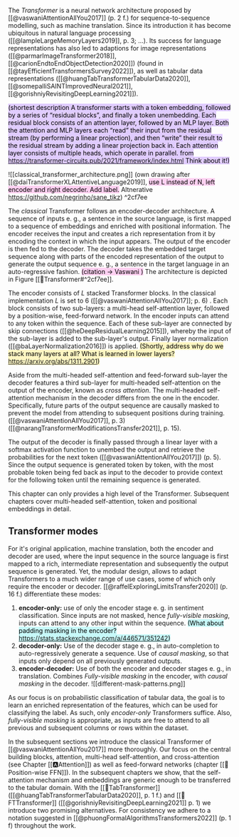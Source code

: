 
The *Transformer* is a neural network architecture proposed by [[@vaswaniAttentionAllYou2017]] (p. 2 f.) for sequence-to-sequence modelling, such as machine translation. Since its introduction it has become ubiquitous in natural language processing ([[@lampleLargeMemoryLayers2019]], p. 3; ...). Its success for language representations has also led to adaptions for image representations ([[@parmarImageTransformer2018]], [[@carionEndtoEndObjectDetection2020]]) (found in [[@tayEfficientTransformersSurvey2022]]), as well as tabular data representations ([[@huangTabTransformerTabularData2020]], [[@somepalliSAINTImprovedNeural2021]], [[@gorishniyRevisitingDeepLearning2021]]).

<mark style="background: #D2B3FFA6;">(shortest description A transformer starts with a token embedding, followed by a series of “residual blocks”, and finally a token unembedding. Each residual block consists of an attention layer, followed by an MLP layer. Both the attention and MLP layers each “read” their input from the residual stream (by performing a linear projection), and then “write” their result to the residual stream by adding a linear projection back in. Each attention layer consists of multiple heads, which operate in parallel. from https://transformer-circuits.pub/2021/framework/index.html Think about it!)</mark>


![[classical_transformer_architecture.png]]
(own drawing after [[@daiTransformerXLAttentiveLanguage2019]], <mark style="background: #FFB8EBA6;">use L instead of N, left encoder and right decoder. Add label.</mark> Altnerative https://github.com/negrinho/sane_tikz) ^2cf7ee


The *classical* Transformer follows an encoder-decoder architecture. A sequence of inputs e. g., a sentence in the source language, is first mapped to a sequence of embeddings and enriched with positional information. The encoder receives the input and creates a rich representation from it by encoding the context in which the input appears. The output of the encoder is then fed to the decoder. The decoder takes the embedded target sequence along with parts of the encoded representation of the output to generate the output sequence e. g., a sentence in the target language in an auto-regressive fashion. <mark style="background: #FFB8EBA6;">(citation -> Vaswani )</mark> The architecture is depicted in Figure [[🤖Transformer#^2cf7ee]].

The encoder consists of $L$ stacked Transformer blocks. In the classical implementation $L$ is set to $6$ ([[@vaswaniAttentionAllYou2017]]; p. 6) . Each block consists of two sub-layers: a multi-head self-attention layer, followed by a position-wise, feed-forward network. In the encoder inputs can attend to any token within the sequence. Each of these sub-layer are connected by skip connections ([[@heDeepResidualLearning2015]]), whereby the input of the sub-layer is added to the sub-layer's output. Finally layer normalization ([[@baLayerNormalization2016]]) is applied. <mark style="background: #FFF3A3A6;">(Shortly, address why do we stack many layers at all? What is learned in lower layers? https://arxiv.org/abs/1311.2901)</mark>

Aside from the multi-headed self-attention and feed-forward sub-layer the decoder features a third sub-layer for multi-headed self-attention on the output of the encoder, known as *cross attention*. The multi-headed self-attention mechanism in the decoder differs from the one in the encoder. Specifically, future parts of the output sequence are causally masked to prevent the model from attending to subsequent positions during training. ([[@vaswaniAttentionAllYou2017]], p. 3) ([[@narangTransformerModificationsTransfer2021]], p. 15).

The output of the decoder is finally passed through a linear layer with a softmax activation function to unembed the output and retrieve the probabilities for the next token ([[@vaswaniAttentionAllYou2017]]) (p. 5). Since the output sequence is generated token by token, with the most probable token being fed back as input to the decoder to provide context for the following token until the remaining sequence is generated.

This chapter can only provides a high level of the Transformer. Subsequent chapters cover multi-headed self-attention, token and positional embeddings in detail. 

## Transformer modes
For it's original application, machine translation, both the encoder and decoder are used, where the input sequence in the source language is first mapped to a rich, intermediate representation and subsequently the output sequence is generated. Yet, the modular design, allows to adapt Transformers to a much wider range of use cases, some of which only require the encoder or decoder. [[@raffelExploringLimitsTransfer2020]] (p. 16 f.) differentiate these modes: 
1. **encoder-only:** use of only the encoder stage e. g. in sentiment classification. Since inputs are not masked, hence *fully-visible masking*, inputs can attend to any other input within the sequence. <mark style="background: #ABF7F7A6;">(What about padding masking in the encoder? https://stats.stackexchange.com/a/446571/351242)</mark>
2. **decoder-only:** Use of the decoder stage e. g., in auto-completion to auto-regressively generate a sequence. Use of *causal masking*, so that inputs only depend on all previously generated outputs.
3. **encoder-decoder:** Use of both the encoder and decoder stages e. g., in translation. Combines *Fully-visible masking* in the encoder, with *causal masking* in the decoder.
![[different-mask-patterns.png]]

As our focus is on probabilistic classification of tabular data, the goal is to learn an enriched representation of the features, which can be used for classifying the label. As such, only *encoder-only* Transformers suffice. Also, *fully-visible masking* is appropriate, as inputs are free to attend to all previous and subsequent columns or rows within the dataset.

In the subsequent sections we introduce the classical Transformer of [[@vaswaniAttentionAllYou2017]] more thoroughly. Our focus on the central building blocks, attention, multi-head self-attention, and cross-attention (see Chapter [[🅰️Attention]]) as well as feed-forward networks (chapter [[🎱Position-wise FFN]]). In the subsequent chapters we show, that the self-attention mechanism and embeddings are generic enough to be transferred to the tabular domain. With the [[🤖TabTransformer]] ([[@huangTabTransformerTabularData2020]], p. 1 f.) and [[🤖FTTransformer]] ([[@gorishniyRevisitingDeepLearning2021]] p. 1) we introduce two promising alternatives. For consistency we adhere to a notation suggested in [[@phuongFormalAlgorithmsTransformers2022]] (p. 1 f) throughout the work.